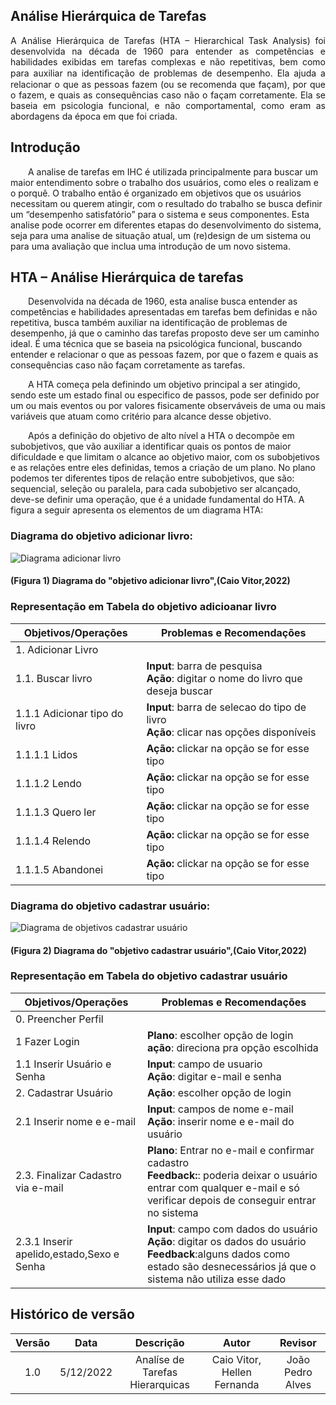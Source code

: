 ## Análise Hierárquica de Tarefas

<p align="justify">A Análise Hierárquica de Tarefas (HTA – Hierarchical Task Analysis) foi desenvolvida na década de 1960 para entender as competências e habilidades exibidas em tarefas
complexas e não repetitivas, bem como para auxiliar na identiﬁcação de problemas de desempenho. Ela ajuda a relacionar o que as pessoas fazem (ou se recomenda que façam), por que o fazem, e quais as consequências caso não o façam corretamente. Ela se baseia em psicologia funcional, e não comportamental, como eram as abordagens da época em que foi criada.</p>

## Introdução

&emsp;&emsp;A analise de tarefas em IHC é utilizada principalmente para buscar um maior entendimento sobre o trabalho dos usuários, como eles o realizam e o porquê. O trabalho então é organizado em objetivos que os usuários necessitam ou querem atingir, com o resultado do trabalho se busca definir um “desempenho satisfatório” para o sistema e seus componentes. Esta analise pode ocorrer em diferentes etapas do desenvolvimento do sistema, seja para uma analise de situação atual, um (re)design de um sistema ou para uma avaliação que inclua uma introdução de um novo sistema.

## HTA – Análise Hierárquica de tarefas

&emsp;&emsp;Desenvolvida na década de 1960, esta analise busca entender as competências e habilidades apresentadas em tarefas bem definidas e não repetitiva, busca também auxiliar na identificação de problemas de desempenho, já que o caminho das tarefas proposto deve ser um caminho ideal. É uma técnica que se baseia na psicológica funcional, buscando entender e relacionar o que as pessoas fazem, por que o fazem e quais as consequências caso não façam corretamente as tarefas.

&emsp;&emsp;A HTA começa pela definindo um objetivo principal a ser atingido, sendo este um estado final ou especifico de passos, pode ser definido por um ou mais eventos ou por valores fisicamente observáveis de uma ou mais variáveis que atuam como critério para alcance desse objetivo.

&emsp;&emsp;Após a definição do objetivo de alto nível a HTA o decompõe em subobjetivos, que vão auxiliar a identificar quais os pontos de maior dificuldade e que limitam o alcance ao objetivo maior, com os subobjetivos e as relações entre eles definidas, temos a criação de um plano. No plano podemos ter diferentes tipos de relação entre subobjetivos, que são: sequencial, seleção ou paralela, para cada subobjetivo ser alcançado, deve-se definir uma operação, que é a unidade fundamental do HTA. A figura a seguir apresenta os elementos de um diagrama HTA:

### Diagrama do objetivo adicionar livro:

![Diagrama adicionar livro](/assets/Analisedetarefasadicionarlivro.jpg)

#### (Figura 1) Diagrama do "objetivo adicionar livro",(Caio Vitor,2022)

### Representação em Tabela do objetivo adicioanar livro

| Objetivos/Operações | Problemas e Recomendações |
|---------------------|---------------------------|
| 1. Adicionar Livro |  |
| 1.1. Buscar livro| **Input**: barra de pesquisa <br> **Ação**: digitar o nome do livro que deseja buscar |
| 1.1.1 Adicionar tipo do livro| **Input**: barra de selecao do tipo de livro <br> **Ação**: clicar nas opções disponíveis|
| 1.1.1.1 Lidos|  **Ação:** clickar na opção se for esse tipo|
| 1.1.1.2 Lendo| **Ação:** clickar na opção se for esse tipo|
| 1.1.1.3 Quero ler|  **Ação:** clickar na opção se for esse tipo|
| 1.1.1.4 Relendo| **Ação:** clickar na opção se for esse tipo|
| 1.1.1.5 Abandonei|  **Ação:** clickar na opção se for esse tipo|


### Diagrama do objetivo cadastrar usuário:
![Diagrama de objetivos cadastrar usuário](/assets/AnalisedeTarefasPreencherPerfil.jpeg)

#### (Figura 2) Diagrama do "objetivo cadastrar usuário",(Caio Vitor,2022)

### Representação em Tabela do objetivo cadastrar usuário

| Objetivos/Operações | Problemas e Recomendações |
|---------------------|---------------------------|
| 0. Preencher Perfil |  |
| 1 Fazer Login | **Plano**: escolher opção de login <br> **ação**: direciona pra opção escolhida |
| 1.1 Inserir Usuário e Senha | **Input**: campo de usuario <br> **Ação**: digitar e-mail e senha |
| 2. Cadastrar Usuário|**Ação**: escolher opção de login|
| 2.1 Inserir nome e e-mail | **Input**: campos de nome e-mail  <br> **Ação**: inserir nome e e-mail do usuário|
| 2.3. Finalizar Cadastro via e-mail| **Plano**: Entrar no e-mail e confirmar cadastro <br> **Feedback:**: poderia deixar o usuário entrar com qualquer e-mail e só verificar depois de conseguir entrar no sistema  |
| 2.3.1 Inserir apelido,estado,Sexo e Senha | **Input**: campo com dados do usuário <br> **Ação**: digitar os dados do usuário <br> **Feedback**:alguns dados como estado são desnecessários já que o sistema não utiliza esse dado |

## Histórico de versão
| Versão | Data | Descrição  | Autor        | Revisor |
| :-----: | :----: | :----------: | :------------: | :--------: |
| 1.0 | 5/12/2022 | Analíse de Tarefas Hierarquicas | Caio Vitor, Hellen Fernanda | João Pedro Alves |